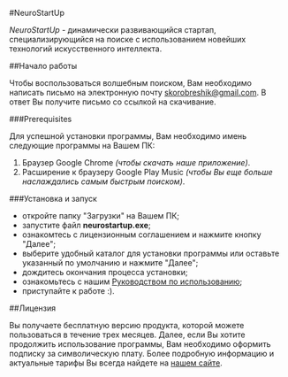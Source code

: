 #NeuroStartUp

*NeuroStartUp* - динамически развивающийся стартап, специализирующийся на поиске с использованием
новейших технологий искусственного интеллекта.

##Начало работы

Чтобы воспользоваться волшебным поиском, Вам необходимо написать письмо на электронную почту <skorobreshik@gmail.com>.
В ответ Вы получите письмо со ссылкой на скачивание.

###Prerequisites

Для успешной установки программы, Вам необходимо имень следующие программы на Вашем ПК:
1. Браузер Google Chrome *(чтобы скачать наше приложение)*.
1. Расширение к браузеру Google Play Music *(чтобы Вы еще больше наслаждались самым быстрым поиском)*.

###Установка и запуск

* откройте папку "Загрузки" на Вашем ПК;
* запустите файл **neurostartup.exe**;
* ознакомтесь с лицензионным соглашением и нажмите кнопку "Далее";
* выберите удобный каталог для установки программы или оставьте указанный по умолчанию и нажмите "Далее";
* дождитесь окончания процесса установки;
* ознакомьтесь с нашим [Руководством по использованию](http://neurostartup.com/);
* приступайте к работе :).

##Лицензия

Вы получаете бесплатную версию продукта, которой можете пользоваться в течение трех месяцев. Далее, если Вы хотите
продолжить использование программы, Вам необходимо оформить подписку за символическую плату. Более подробную информацию
и актуальные тарифы Вы всегда найдете на [нашем сайте](http://neurostartup.com/).
